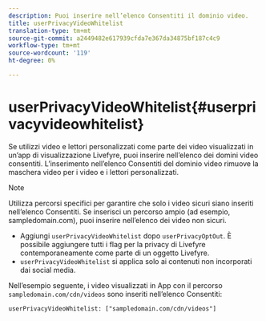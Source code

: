 ```yaml
---
description: Puoi inserire nell’elenco Consentiti il dominio video.
title: userPrivacyVideoWhitelist
translation-type: tm+mt
source-git-commit: a2449482e617939cfda7e367da34875bf187c4c9
workflow-type: tm+mt
source-wordcount: '119'
ht-degree: 0%

---
```



# userPrivacyVideoWhitelist{#userprivacyvideowhitelist}

Se utilizzi video e lettori personalizzati come parte dei video visualizzati in un’app di visualizzazione Livefyre, puoi inserire nell’elenco dei domini video consentiti. L’inserimento nell’elenco Consentiti del dominio video rimuove la maschera video per i video e i lettori personalizzati.

>[!NOTE]
>
>Utilizza percorsi specifici per garantire che solo i video sicuri siano inseriti nell’elenco Consentiti. Se inserisci un percorso ampio (ad esempio, sampledomain.com), puoi inserire nell’elenco dei video non sicuri.

* Aggiungi `userPrivacyVideoWhitelist` dopo `userPrivacyOptOut`. È possibile aggiungere tutti i flag per la privacy di Livefyre contemporaneamente come parte di un oggetto Livefyre.
* `userPrivacyVideoWhitelist` si applica solo ai contenuti non incorporati dai social media.

Nell’esempio seguente, i video visualizzati in App con il percorso `sampledomain.com/cdn/videos` sono inseriti nell’elenco Consentiti:

```
userPrivacyVideoWhitelist: ["sampledomain.com/cdn/videos"]
```
